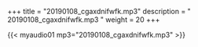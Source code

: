 +++
title = "20190108_cgaxdnifwfk.mp3"
description = " 20190108_cgaxdnifwfk.mp3 "
weight = 20
+++

{{< myaudio01 mp3="20190108_cgaxdnifwfk.mp3" >}}


